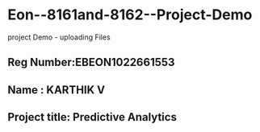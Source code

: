 # Eon--8161and-8162--Project-Demo
project Demo - uploading Files
## Reg Number:EBEON1022661553
## Name : KARTHIK V
## Project title: Predictive Analytics 
